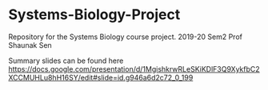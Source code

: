 # Systems-Biology-Project
Repository for the Systems Biology course project. 2019-20 Sem2 Prof Shaunak Sen

Summary slides can be found here 
https://docs.google.com/presentation/d/1MgishkrwRLeSKiKDlF3Q9XykfbC2XCCMUHLu8hH16SY/edit#slide=id.g946a6d2c72_0_199

